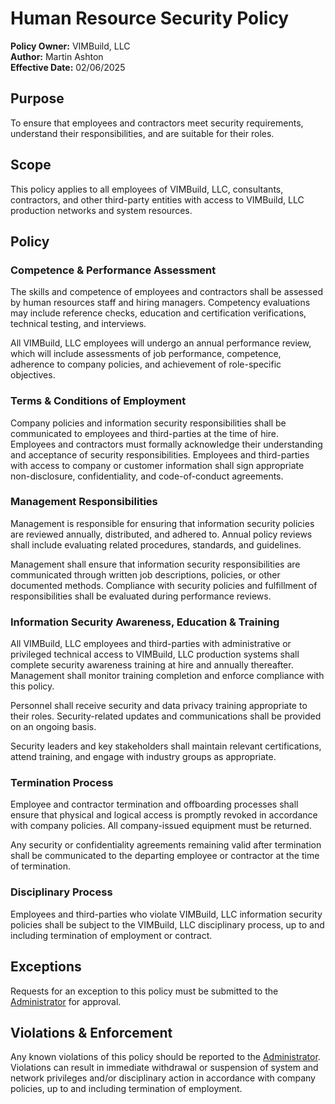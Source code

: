 # Human Resource Security Policy

**Policy Owner:** VIMBuild, LLC  
**Author:** Martin Ashton  
**Effective Date:** 02/06/2025

## Purpose
To ensure that employees and contractors meet security requirements, understand their responsibilities, and are suitable for their roles.

## Scope
This policy applies to all employees of VIMBuild, LLC, consultants, contractors, and other third-party entities with access to VIMBuild, LLC production networks and system resources.

## Policy

<!-- INACTIVE
### Screening
Background verification checks on VIMBuild, LLC personnel shall be carried out in accordance with relevant laws and regulations. These checks shall be proportional to business requirements, data sensitivity, and perceived risks. Background screening shall include criminal history checks unless prohibited by local statute. Third-parties with technical privileged or administrative access to VIMBuild, LLC production systems or networks are subject to background checks or must provide evidence of an acceptable background based on their level of access and perceived risk.
-->

### Competence & Performance Assessment
The skills and competence of employees and contractors shall be assessed by human resources staff and hiring managers. Competency evaluations may include reference checks, education and certification verifications, technical testing, and interviews.

All VIMBuild, LLC employees will undergo an annual performance review, which will include assessments of job performance, competence, adherence to company policies, and achievement of role-specific objectives.

### Terms & Conditions of Employment
Company policies and information security responsibilities shall be communicated to employees and third-parties at the time of hire. Employees and contractors must formally acknowledge their understanding and acceptance of security responsibilities. Employees and third-parties with access to company or customer information shall sign appropriate non-disclosure, confidentiality, and code-of-conduct agreements.

### Management Responsibilities
Management is responsible for ensuring that information security policies are reviewed annually, distributed, and adhered to. Annual policy reviews shall include evaluating related procedures, standards, and guidelines.

Management shall ensure that information security responsibilities are communicated through written job descriptions, policies, or other documented methods. Compliance with security policies and fulfillment of responsibilities shall be evaluated during performance reviews.

### Information Security Awareness, Education & Training
All VIMBuild, LLC employees and third-parties with administrative or privileged technical access to VIMBuild, LLC production systems shall complete security awareness training at hire and annually thereafter. Management shall monitor training completion and enforce compliance with this policy.

Personnel shall receive security and data privacy training appropriate to their roles. Security-related updates and communications shall be provided on an ongoing basis.

Security leaders and key stakeholders shall maintain relevant certifications, attend training, and engage with industry groups as appropriate.

### Termination Process
Employee and contractor termination and offboarding processes shall ensure that physical and logical access is promptly revoked in accordance with company policies. All company-issued equipment must be returned.

Any security or confidentiality agreements remaining valid after termination shall be communicated to the departing employee or contractor at the time of termination.

### Disciplinary Process
Employees and third-parties who violate VIMBuild, LLC information security policies shall be subject to the VIMBuild, LLC disciplinary process, up to and including termination of employment or contract.

## Exceptions
Requests for an exception to this policy must be submitted to the [Administrator](./roles.md#administrator) for approval.

## Violations & Enforcement
Any known violations of this policy should be reported to the [Administrator](./roles.md#administrator). Violations can result in immediate withdrawal or suspension of system and network privileges and/or disciplinary action in accordance with company policies, up to and including termination of employment.
